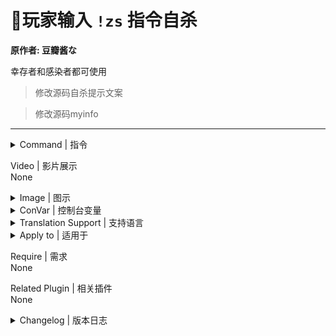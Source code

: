 # 📌玩家输入 `!zs` 指令自杀

**原作者: 豆瓣酱な**

幸存者和感染者都可使用

> 修改源码自杀提示文案

> 修改源码myinfo
---
<details><summary>Command | 指令</summary>

|指令|功能|权限|
|-|-|-|
|`!zs` \ `!kill`|快速清空血条, 转生异世界|Console|
</details>

Video | 影片展示
<br>None

<details><summary>Image | 图示</summary>

![l4d2_player_suicide.smx](imgs/01.png)
</details>

<details><summary>ConVar | 控制台变量</summary>

[l4d2_dominatorscontrol.smx]
```sourcepawn
// 启用玩家自杀指令. 0=禁用, 1=只限倒地或挂边的生还者, 2=无条件使用
// Default: "1"
l4d2_player_suicide "2"

// 设置开局提示自杀指令的延迟显示时间/秒. 0=禁用
// Default: "7"
l4d2_suicide_start_tips "0"
```
</details>

<details><summary>Translation Support | 支持语言</summary>

```
简体中文
```
</details>

<details><summary>Apply to | 适用于</summary>

```php
L4D2
```
</details>

Require | 需求
<br>None

Related Plugin | 相关插件
<br>None

<details><summary>Changelog | 版本日志</summary>

- (v1.0 2023/8/16 UTC+8) Initial release.

</details>